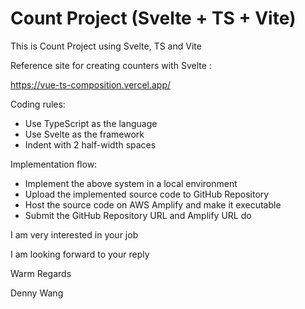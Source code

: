 # Count Project (Svelte + TS + Vite)

This is Count Project using Svelte, TS and Vite

Reference site for creating counters with Svelte :

https://vue-ts-composition.vercel.app/

Coding rules:
- Use TypeScript as the language
- Use Svelte as the framework
- Indent with 2 half-width spaces

Implementation flow:
- Implement the above system in a local environment
- Upload the implemented source code to GitHub Repository
- Host the source code on AWS Amplify and make it executable
- Submit the GitHub Repository URL and Amplify URL do

I am very interested in your job

I am looking forward to your reply

Warm Regards

Denny Wang
